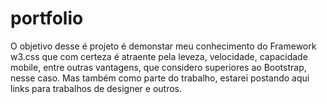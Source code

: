 # portfolio
O objetivo desse é projeto é demonstar meu conhecimento do Framework w3.css que com certeza é atraente pela leveza, velocidade, capacidade mobile, entre outras vantagens, que considero superiores ao Bootstrap, nesse caso.
Mas também como parte do trabalho, estarei postando aqui links para trabalhos de designer e outros.

